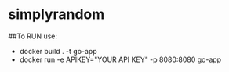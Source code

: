 # simplyrandom

##To RUN use:
- docker build . -t go-app
- docker run -e APIKEY="YOUR API KEY" -p 8080:8080 go-app
